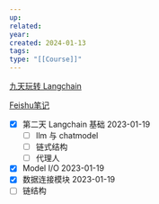 ```yaml
---
up: 
related: 
year: 
created: 2024-01-13
tags: 
type: "[[Course]]"
---
```


[九天玩转 Langchain](https://www.bilibili.com/video/BV1MN4y117Vi/?p=2&spm_id_from=pageDriver)

[Feishu笔记](https://rk7nrn34nu.feishu.cn/docx/SdwBdAi5foy2aHxE7CwcRrHfniw)


- [x] 第二天  Langchain 基础 2023-01-19
	- [ ] llm 与 chatmodel
	- [ ] 链式结构
	- [ ] 代理人
- [x] Model I/O  2023-01-19
- [x] 数据连接模块 2023-01-19
- [ ] 链结构 
